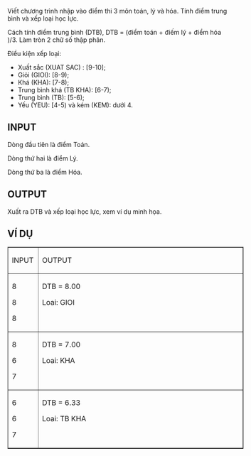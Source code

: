 <div class="problem_description" id="problem_description">
<p>Viết chương trình nhập vào điểm thi 3 môn toán, lý và hóa. Tính điểm trung bình và xếp loại học lực.</p>

<p>Cách tính điểm trung bình (DTB), DTB = (điểm toán + điếm lý + điểm hóa )/3. Làm tròn 2 chữ số thập phân.</p>

<p>Điều kiện xếp loại:</p>

<ul>
	<li><!--[if !supportLists]-->Xuất sắc (XUAT SAC) : [9-10];</li>
	<li>Giỏi (GIOI): [8-9);</li>
	<li><!--[if !supportLists]-->Khá (KHA): [7-8);</li>
	<li><!--[if !supportLists]-->Trung bình khá (TB KHA): [6-7);</li>
	<li><!--[if !supportLists]-->Trung bình (TB): [5-6);</li>
	<li><!--[if !supportLists]-->Yếu (YEU): [4-5) và kém (KEM): dưới 4.</li>
</ul>

<h2>INPUT</h2>

<p>Dòng đầu tiên là điểm Toán.</span></p>

<p>Dòng thứ hai là điểm Lý.</span></p>

<p>Dòng thứ ba là điểm Hóa.</span></p>

<h2>OUTPUT</h2>

<p>Xuất ra DTB và xếp loại học lực, xem ví dụ minh họa.</span></p>

<h2>VÍ DỤ</h2>

<table border="1" cellpadding="0" cellspacing="5" style="width:398.25pt">
	<tbody>
		<tr>
			<td style="width:38.35pt">
			<p>INPUT</p>
			</td>
			<td style="width:355.4pt">
			<p>OUTPUT</p>
			</td>
		</tr>
		<tr>
			<td style="vertical-align:top; width:38.35pt">
			<p>8</p>
			<p>8</p>
			<p>8</p>
			</td>
			<td style="vertical-align:top; width:355.4pt">
			<p>DTB = 8.00</p>
			<p>Loai: GIOI</p>
			</td>
		</tr>
		<tr>
			<td style="vertical-align:top; width:38.35pt">
			<p>8</p>
			<p>6</p>
			<p>7</p>
			</td>
			<td style="vertical-align:top; width:355.4pt">
			<p>DTB = 7.00</p>
			<p>Loai: KHA</p>
			</td>
		</tr>
		<tr>
			<td style="vertical-align:top; width:38.35pt">
			<p>6</p>
			<p>6</p>
			<p>7</p>
			</td>
			<td style="vertical-align:top; width:355.4pt">
			<p>DTB = 6.33</p>
			<p>Loai: TB KHA</p>
			</td>
		</tr>
	</tbody>
</table>

